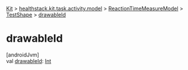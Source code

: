 
[Kit](../../../../kit.html) > [healthstack.kit.task.activity.model](../../index.html) > [ReactionTimeMeasureModel](../index.html) > [TestShape](index.html) > [drawableId](drawable-id.html)



# drawableId



[androidJvm]\
val [drawableId](drawable-id.html): [Int](https://kotlinlang.org/api/latest/jvm/stdlib/kotlin/-int/index.html)




